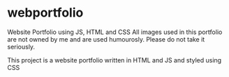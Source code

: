 # webportfolio
Website Portfolio using JS, HTML and CSS
All images used in this portfolio are not owned by me and are used humourosly. Please do not take it seriously.

This project is a website portfolio written in HTML and JS and styled using CSS
